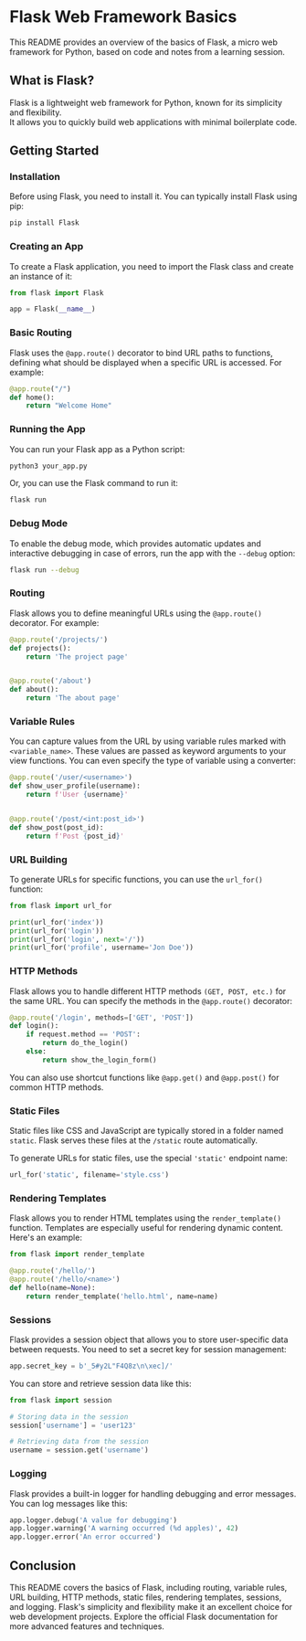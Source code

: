# Flask Web Framework Basics  

This README provides an overview of the basics of Flask, a micro web framework for Python, based on code and notes from a learning session.

## What is Flask?
Flask is a lightweight web framework for Python, known for its simplicity and flexibility.  
It allows you to quickly build web applications with minimal boilerplate code.

## Getting Started
### Installation
Before using Flask, you need to install it. You can typically install Flask using pip:

```python
pip install Flask
```
### Creating an App
To create a Flask application, you need to import the Flask class and create an instance of it:

```python
from flask import Flask

app = Flask(__name__)
```

### Basic Routing
Flask uses the `@app.route()` decorator to bind URL paths to functions, defining what should be displayed when a specific URL is accessed. For example:


```python
@app.route("/")
def home():
    return "Welcome Home"
```

### Running the App
You can run your Flask app as a Python script:


```bash
python3 your_app.py
```  
Or, you can use the Flask command to run it:


```bash
flask run
```

### Debug Mode
To enable the debug mode, which provides automatic updates and interactive debugging in case of errors, run the app with the `--debug` option:


```bash
flask run --debug
```

### Routing
Flask allows you to define meaningful URLs using the `@app.route()` decorator. For example:


```py
@app.route('/projects/')
def projects():
    return 'The project page'


@app.route('/about')
def about():
    return 'The about page'
```

### Variable Rules
You can capture values from the URL by using variable rules marked with `<variable_name>`. These values are passed as keyword arguments to your view functions. You can even specify the type of variable using a converter:


```py
@app.route('/user/<username>')
def show_user_profile(username):
    return f'User {username}'


@app.route('/post/<int:post_id>')
def show_post(post_id):
    return f'Post {post_id}'
```

### URL Building
To generate URLs for specific functions, you can use the `url_for()` function:

```py
from flask import url_for

print(url_for('index'))
print(url_for('login'))
print(url_for('login', next='/'))
print(url_for('profile', username='Jon Doe'))
```

### HTTP Methods
Flask allows you to handle different HTTP methods `(GET, POST, etc.)` for the same URL. You can specify the methods in the `@app.route()` decorator:

```py
@app.route('/login', methods=['GET', 'POST'])
def login():
    if request.method == 'POST':
        return do_the_login()
    else:
        return show_the_login_form()
```  
You can also use shortcut functions like `@app.get()` and `@app.post()` for common HTTP methods.


### Static Files
Static files like CSS and JavaScript are typically stored in a folder named `static`. Flask serves these files at the `/static` route automatically.

To generate URLs for static files, use the special `'static'` endpoint name:

```py
url_for('static', filename='style.css')
```

### Rendering Templates
Flask allows you to render HTML templates using the `render_template()` function. Templates are especially useful for rendering dynamic content. Here's an example:

```py
from flask import render_template

@app.route('/hello/')
@app.route('/hello/<name>')
def hello(name=None):
    return render_template('hello.html', name=name)
```

### Sessions
Flask provides a session object that allows you to store user-specific data between requests. You need to set a secret key for session management:

```py
app.secret_key = b'_5#y2L"F4Q8z\n\xec]/'
```  
You can store and retrieve session data like this:

```py
from flask import session

# Storing data in the session
session['username'] = 'user123'

# Retrieving data from the session
username = session.get('username')
```

### Logging
Flask provides a built-in logger for handling debugging and error messages. You can log messages like this:

```py
app.logger.debug('A value for debugging')
app.logger.warning('A warning occurred (%d apples)', 42)
app.logger.error('An error occurred')
```

## Conclusion
This README covers the basics of Flask, including routing, variable rules, URL building, HTTP methods, static files, rendering templates, sessions, and logging. Flask's simplicity and flexibility make it an excellent choice for web development projects. Explore the official Flask documentation for more advanced features and techniques.